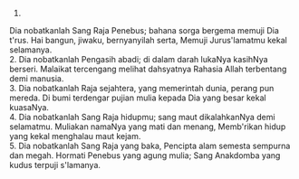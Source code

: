 1.
Dia nobatkanlah Sang Raja Penebus;
bahana sorga bergema memuji Dia t'rus.
Hai bangun, jiwaku, bernyanyilah serta,
Memuji Jurus'lamatmu kekal selamanya.
<br>
2.
Dia nobatkanlah Pengasih abadi;
di dalam darah lukaNya kasihNya berseri.
Malaikat tercengang melihat dahsyatnya
Rahasia Allah terbentang demi manusia.
<br>
3.
Dia nobatkanlah Raja sejahtera,
yang memerintah dunia, perang pun mereda.
Di bumi terdengar pujian mulia kepada
Dia yang besar kekal kuasaNya.
<br>
4.
Dia nobatkanlah Sang Raja hidupmu;
sang maut dikalahkanNya demi selamatmu.
Muliakan namaNya yang mati dan menang,
Memb'rikan hidup yang kekal menghalau maut kejam.
<br>
5.
Dia nobatkanlah Sang Raja yang baka,
Pencipta alam semesta sempurna dan megah.
Hormati Penebus yang agung mulia;
Sang Anakdomba yang kudus terpuji s'lamanya.